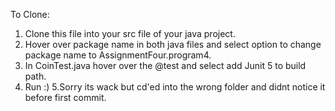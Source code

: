 To Clone:
1. Clone this file into your src file of your java project.
2. Hover over package name in both java files and select option to change package name to AssignmentFour.program4.
3. In CoinTest.java hover over the @test and select add Junit 5 to build path.
4. Run :)
5.Sorry its wack but cd'ed into the wrong folder and didnt notice it before first commit.
